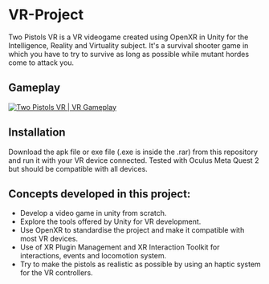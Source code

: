 # VR-Project
Two Pistols VR is a VR videogame created using OpenXR in Unity for the Intelligence, Reality and Virtuality subject.
It's a survival shooter game in which you have to try to survive as long as possible while mutant hordes come to attack you.

## Gameplay
[![Two Pistols VR | VR Gameplay](https://i.imgur.com/JfteQL7.jpg)](https://youtu.be/o53ZJPJ2D0o)

## Installation
Download the apk file or exe file (.exe is inside the .rar) from this repository and run it with your VR device connected.
Tested with Oculus Meta Quest 2 but should be compatible with all devices.

## Concepts developed in this project:
- Develop a video game in unity from scratch.
- Explore the tools offered by Unity for VR development.
- Use OpenXR to standardise the project and make it compatible with most VR devices.
- Use of XR Plugin Management and XR Interaction Toolkit for interactions, events and locomotion system.
- Try to make the pistols as realistic as possible by using an haptic system for the VR controllers.
